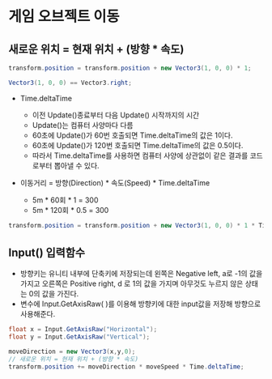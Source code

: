 # 게임 오브젝트 이동

## 새로운 위치 = 현재 위치 + (방향 * 속도)

```csharp
transform.position = transform.position + new Vector3(1, 0, 0) * 1;
```

```csharp
Vector3(1, 0, 0) == Vector3.right;
```

- Time.deltaTime
    - 이전 Update()종료부터 다음 Update() 시작까지의 시간
    - Update()는 컴퓨터 사양마다 다름
    - 60초에 Update()가 60번 호출되면 Time.deltaTime의 값은 1이다.
    - 60초에 Update()가 120번 호출되면 Time.deltaTime의 값은 0.5이다.
    - 따라서 Time.deltaTime를 사용하면 컴퓨터 사양에 상관없이 같은 결과를 코드로부터 뽑아낼 수 있다.
    
- 이동거리 = 방향(Direction) * 속도(Speed) * Time.deltaTime
    - 5m * 60회 * 1 = 300
    - 5m * 120회 * 0.5 = 300

```csharp
transform.position = transform.position + new Vector3(1, 0, 0) * 1 * Time.deltaTime;
```

## Input() 입력함수

- 방향키는 유니티 내부에 단축키에 저장되는데 왼쪽은 Negative left, a로 -1의 값을 가지고 오른쪽은 Positive right, d 로 1의 값을 가지며 아무것도 누르지 않은 상태는 0의 값을 가진다.
- 변수에 Input.GetAxisRaw( )를 이용해 방향키에 대한 input값을 저장해 방향으로 사용해준다.

```csharp
float x = Input.GetAxisRaw("Horizontal");
float y = Input.GetAxisRaw("Vertical");

moveDirection = new Vector3(x,y,0);
// 새로운 위치 = 현재 위치 + (방향 * 속도)
transform.position += moveDirection * moveSpeed * Time.deltaTime;
```
